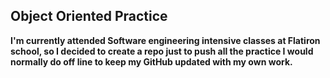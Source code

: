 ## Object Oriented Practice

**I'm currently attended Software engineering intensive classes at Flatiron school, so I decided to create a repo just to push all the practice I would normally do off line to keep my GitHub updated with my own work.**


